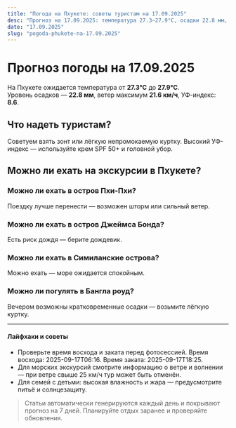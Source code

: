 ```yaml
---
title: "Погода на Пхукете: советы туристам на 17.09.2025"
desc: "Прогноз на 17.09.2025: температура 27.3–27.9°C, осадки 22.8 мм, ветер 21.6 км/ч. Советы туристам и рекомендации по экскурсиям."
date: "17.09.2025"
slug: "pogoda-phukete-na-17.09.2025"
---
```


# Прогноз погоды на 17.09.2025

На Пхукете ожидается температура от **27.3°C** до **27.9°C**.  
Уровень осадков — **22.8 мм**, ветер максимум **21.6 км/ч**, УФ-индекс: **8.6**.

## Что надеть туристам?
Советуем взять зонт или лёгкую непромокаемую куртку.
Высокий УФ-индекс — используйте крем SPF 50+ и головной убор.

## Можно ли ехать на экскурсии в Пхукете?

### Можно ли ехать в остров Пхи-Пхи?
Поездку лучше перенести — возможен шторм или сильный ветер.

### Можно ли ехать в остров Джеймса Бонда?
Есть риск дождя — берите дождевик.

### Можно ли ехать в Симиланские острова?
Можно ехать — море ожидается спокойным.

### Можно ли погулять в Бангла роуд?
Вечером возможны кратковременные осадки — возьмите лёгкую куртку.

---

#### Лайфхаки и советы
- Проверьте время восхода и заката перед фотосессией. Время восхода: 2025-09-17T06:16. Время заката: 2025-09-17T18:25.  
- Для морских экскурсий смотрите информацию о ветре и волнении — при ветре свыше 25 км/ч тур может быть отменён.  
- Для семей с детьми: высокая влажность и жара — предусмотрите питьё и солнцезащиту.

> Статьи автоматически генерируются каждый день и покрывают прогноз на 7 дней. Планируйте отдых заранее и проверяйте обновления.

